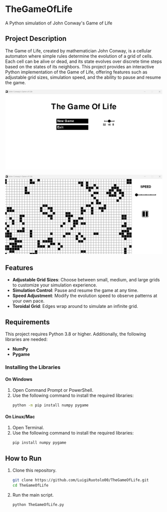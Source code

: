 # TheGameOfLife
A Python simulation of John Conway's Game of Life

## Project Description
The Game of Life, created by mathematician John Conway, is a cellular automaton where simple rules determine the evolution of a grid of cells. Each cell can be alive or dead, and its state evolves over discrete time steps based on the states of its neighbors. This project provides an interactive Python implementation of the Game of Life, offering features such as adjustable grid sizes, simulation speed, and the ability to pause and resume the game.


![Menu](images/mainmenu.png)

![Game](images/gamescreen.png)


## Features
- **Adjustable Grid Sizes**: Choose between small, medium, and large grids to customize your simulation experience.
- **Simulation Control**: Pause and resume the game at any time.
- **Speed Adjustment**: Modify the evolution speed to observe patterns at your own pace.
- **Toroidal Grid**: Edges wrap around to simulate an infinite grid.

## Requirements
This project requires Python 3.8 or higher. Additionally, the following libraries are needed:
- **NumPy**
- **Pygame**

### Installing the Libraries
#### On Windows
1. Open Command Prompt or PowerShell.
2. Use the following command to install the required libraries:
   ```bash
   python -m pip install numpy pygame

#### On Linux/Mac
1. Open Terminal.
2. Use the following command to install the required libraries:
   ```bash
   pip install numpy pygame

## How to Run
1. Clone this repository.
   ```bash
   git clone https://github.com/LuigiRuotolo00/TheGameOfLife.git
   cd TheGameOfLife
2. Run the main script.
   ```bash
   python TheGameOfLife.py
